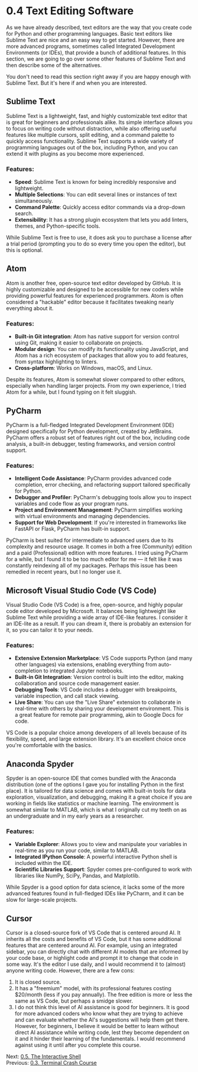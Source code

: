 # 0.4 Text Editing Software

As we have already described, text editors are the way that you create code for Python and other programming languages.
Basic text editors like Sublime Text are nice and an easy way to get started. However, there are more advanced programs,
sometimes called Integrated Development Environments (or IDEs), that provide a bunch of additional features. In this
section, we are going to go over some other features of Sublime Text and then describe some of the alternatives.

You don't need to read this section right away if you are happy enough with Sublime Text. But it's here if and when you
are interested.

## Sublime Text

Sublime Text is a lightweight, fast, and highly customizable text editor that is great for beginners and professionals
alike. Its simple interface allows you to focus on writing code without distraction, while also offering useful features
like multiple cursors, split editing, and a command palette to quickly access functionality. Sublime Text supports a
wide variety of programming languages out of the box, including Python, and you can extend it with plugins as you become
more experienced.

### Features:

- **Speed**: Sublime Text is known for being incredibly responsive and lightweight.
- **Multiple Selections**: You can edit several lines or instances of text simultaneously.
- **Command Palette**: Quickly access editor commands via a drop-down search.
- **Extensibility**: It has a strong plugin ecosystem that lets you add linters, themes, and Python-specific tools.

While Sublime Text is free to use, it does ask you to purchase a license after a trial period (prompting you to do so
every time you open the editor), but this is optional.

## Atom

Atom is another free, open-source text editor developed by GitHub. It is highly customizable and designed to be
accessible for new coders while providing powerful features for experienced programmers. Atom is often considered a
"hackable" editor because it facilitates tweaking nearly everything about it.

### Features:

- **Built-in Git integration**: Atom has native support for version control using Git, making it easier to collaborate
  on projects.
- **Modular design**: You can modify its functionality using JavaScript, and Atom has a rich ecosystem of packages that
  allow you to add features, from syntax highlighting to linters.
- **Cross-platform**: Works on Windows, macOS, and Linux.

Despite its features, Atom is somewhat slower compared to other editors, especially when handling larger projects. From
my own experience, I tried Atom for a while, but I found typing on it felt sluggish.

## PyCharm

PyCharm is a full-fledged Integrated Development Environment (IDE) designed specifically for Python development, created
by JetBrains. PyCharm offers a robust set of features right out of the box, including code analysis, a built-in
debugger, testing frameworks, and version control support.

### Features:

- **Intelligent Code Assistance**: PyCharm provides advanced code completion, error checking, and refactoring support tailored specifically for Python.
- **Debugger and Profiler**: PyCharm's debugging tools allow you to inspect variables and code flow as your program
  runs.
- **Project and Environment Management**: PyCharm simplifies working with virtual environments and managing
  dependencies.
- **Support for Web Development**: If you're interested in frameworks like FastAPI or Flask, PyCharm has built-in
  support.

PyCharm is best suited for intermediate to advanced users due to its complexity and resource usage. It comes in both a
free (Community) edition and a paid (Professional) edition with more features. I tried using PyCharm for a while, but I
found it to be too much editor for me — it felt like it was constantly reindexing all of my packages. Perhaps this issue
has been remedied in recent years, but I no longer use it.

## Microsoft Visual Studio Code (VS Code)

Visual Studio Code (VS Code) is a free, open-source, and highly popular code editor developed by Microsoft. It balances
being lightweight like Sublime Text while providing a wide array of IDE-like features. I consider it an IDE-lite as a
result. If you can dream it, there is probably an extension for it, so you can tailor it to your needs.

### Features:

- **Extensive Extension Marketplace**: VS Code supports Python (and many other languages) via extensions, enabling
  everything from auto-completion to integrated Jupyter notebooks.
- **Built-in Git Integration**: Version control is built into the editor, making collaboration and source code
  management easier.
- **Debugging Tools**: VS Code includes a debugger with breakpoints, variable inspection, and call stack viewing.
- **Live Share**: You can use the "Live Share" extension to collaborate in real-time with others by sharing your
  development environment. This is a great feature for remote pair programming, akin to Google Docs for code.

VS Code is a popular choice among developers of all levels because of its flexibility, speed, and large extension
library. It's an excellent choice once you're comfortable with the basics.

## Anaconda Spyder

Spyder is an open-source IDE that comes bundled with the Anaconda distribution (one of the options I gave you for
installing Python in the first place). It is tailored for data science and comes with built-in tools for data
exploration, visualization, and debugging, making it a great choice if you are working in fields like statistics or
machine learning. The environment is somewhat similar to MATLAB, which is what I originally cut my teeth on as an
undergraduate and in my early years as a researcher.

### Features:

- **Variable Explorer**: Allows you to view and manipulate your variables in real-time as you run your code, similar to
  MATLAB.
- **Integrated IPython Console**: A powerful interactive Python shell is included within the IDE.
- **Scientific Libraries Support**: Spyder comes pre-configured to work with libraries like NumPy, SciPy, Pandas, and
  Matplotlib.

While Spyder is a good option for data science, it lacks some of the more advanced features found in full-fledged IDEs
like PyCharm, and it can be slow for large-scale projects.

## Cursor

Cursor is a closed-source fork of VS Code that is centered around AI. It inherits all the costs and benefits of VS Code,
but it has some additional features that are centered around AI. For example, using an integrated sidebar, you can
directly chat with different AI models that are informed by your code base, or highlight code and prompt it to change
that code in some way. It's the editor I use daily, and I would recommend it to (almost) anyone writing code. However,
there are a few cons:

1. It is closed source.
2. It has a "freemium" model, with its professional features costing $20/month (less if you pay annually). The free
   edition is more or less the same as VS Code, but perhaps a smidge slower.
3. I do not think this level of AI assistance is good for beginners. It is good for more advanced coders who know what
   they are trying to achieve and can evaluate whether the AI's suggestions will help them get there. However, for
   beginners, I believe it would be better to learn without direct AI assistance while writing code, lest they become
   dependent on it and it hinder their learning of the fundamentals. I would recommend against using it until after you
   complete this course.

Next: [0.5. The Interactive Shell](0.5.%20The%20Interactive%20Shell.md)<br>
Previous: [0.3. Terminal Crash Course](0.3.%20Terminal%20Crash%20Course.md)
